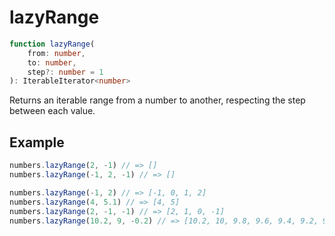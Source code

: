 # lazyRange

```ts
function lazyRange(
    from: number,
    to: number,
    step?: number = 1
): IterableIterator<number>
```

Returns an iterable range from a number to another, respecting the step between each value.

## Example

```ts
numbers.lazyRange(2, -1) // => []
numbers.lazyRange(-1, 2, -1) // => []
```

```ts
numbers.lazyRange(-1, 2) // => [-1, 0, 1, 2]
numbers.lazyRange(4, 5.1) // => [4, 5]
numbers.lazyRange(2, -1, -1) // => [2, 1, 0, -1]
numbers.lazyRange(10.2, 9, -0.2) // => [10.2, 10, 9.8, 9.6, 9.4, 9.2, 9]
```
